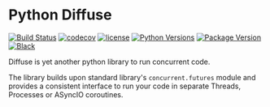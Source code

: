 # Python Diffuse

[![Build Status](https://travis-ci.org/asandeep/diffuse.svg?branch=master)](https://travis-ci.org/asandeep/diffuse)
[![codecov](https://codecov.io/gh/asandeep/diffuse/branch/master/graph/badge.svg)](https://codecov.io/gh/asandeep/diffuse)
[![license](https://img.shields.io/pypi/l/diffuse.svg)](https://github.com/asandeep/diffuse/blob/master/LICENSE)
[![Python Versions](https://img.shields.io/pypi/pyversions/diffuse.svg)](https://pypi.org/project/diffuse/)
[![Package Version](https://img.shields.io/pypi/v/diffuse.svg)](https://pypi.org/project/diffuse/)
[![Black](https://img.shields.io/badge/code%20style-black-000000.svg)](https://github.com/psf/black)

Diffuse is yet another python library to run concurrent code.

The library builds upon standard library's `concurrent.futures` module and provides a consistent interface to run your code in separate Threads, Processes or ASyncIO coroutines.
